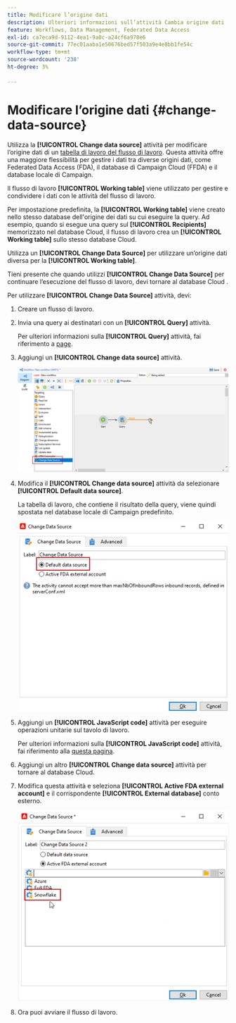 ```yaml
---
title: Modificare l’origine dati
description: Ulteriori informazioni sull’attività Cambia origine dati
feature: Workflows, Data Management, Federated Data Access
exl-id: ca7eca9d-9112-4ea1-9a0c-a24cf6a978e6
source-git-commit: 77ec01aaba1e50676bed57f503a9e4e8bb1fe54c
workflow-type: tm+mt
source-wordcount: '238'
ht-degree: 3%

---
```


# Modificare l’origine dati {#change-data-source}

Utilizza la **[!UICONTROL Change data source]** attività per modificare l’origine dati di un [tabella di lavoro del flusso di lavoro](use-workflow-data.md#workflow-temporary-work-table). Questa attività offre una maggiore flessibilità per gestire i dati tra diverse origini dati, come Federated Data Access (FDA), il database di Campaign Cloud (FFDA) e il database locale di Campaign.

Il flusso di lavoro **[!UICONTROL Working table]** viene utilizzato per gestire e condividere i dati con le attività del flusso di lavoro.

Per impostazione predefinita, la **[!UICONTROL Working table]** viene creato nello stesso database dell&#39;origine dei dati su cui eseguire la query.
Ad esempio, quando si esegue una query sul **[!UICONTROL Recipients]** memorizzato nel database Cloud, il flusso di lavoro crea un **[!UICONTROL Working table]** sullo stesso database Cloud.

Utilizza un **[!UICONTROL Change Data Source]** per utilizzare un’origine dati diversa per la **[!UICONTROL Working table]**.

Tieni presente che quando utilizzi **[!UICONTROL Change Data Source]** per continuare l’esecuzione del flusso di lavoro, devi tornare al database Cloud .

Per utilizzare **[!UICONTROL Change Data Source]** attività, devi:

1. Creare un flusso di lavoro.

1. Invia una query ai destinatari con un **[!UICONTROL Query]** attività.

   Per ulteriori informazioni sulla **[!UICONTROL Query]** attività, fai riferimento a [page](query.md#create-a-query).

1. Aggiungi un **[!UICONTROL Change data source]** attività.

   ![](assets/change-data-source.png)

1. Modifica il **[!UICONTROL Change data source]** attività da selezionare **[!UICONTROL Default data source]**.

   La tabella di lavoro, che contiene il risultato della query, viene quindi spostata nel database locale di Campaign predefinito.

   ![](assets/change-data-source_2.png)

1. Aggiungi un **[!UICONTROL JavaScript code]** attività per eseguire operazioni unitarie sul tavolo di lavoro.

   Per ulteriori informazioni sulla **[!UICONTROL JavaScript code]** attività, fai riferimento alla [questa pagina](sql-code-and-javascript-code.md#javascript-code).

1. Aggiungi un altro **[!UICONTROL Change data source]** attività per tornare al database Cloud.

1. Modifica questa attività e seleziona **[!UICONTROL Active FDA external account]** e il corrispondente **[!UICONTROL External database]** conto esterno.

   ![](assets/change-data-source_3.png)

1. Ora puoi avviare il flusso di lavoro.
